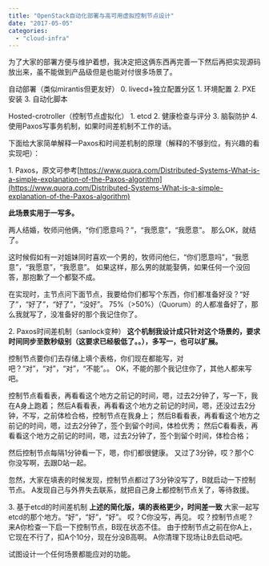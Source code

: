 ```yaml
---
title: "OpenStack自动化部署与高可用虚拟控制节点设计"
date: "2017-05-05"
categories: 
  - "cloud-infra"
---
```


为了大家的部署方便与维护着想，我决定把这俩东西再完善一下然后再把实现源码放出来，虽不能做到产品级但是也能对付很多场景了。

自动部署（类似mirantis但更友好） 0. livecd+独立配置分区 1. 环境配置 2. PXE安装 3. 自动化脚本

Hosted-crotroller（控制节点虚拟化） 1. etcd 2. 健康检查与评分 3. 脑裂防护 4. 使用Paxos写事务机制，如果时间差机制不工作的话。

下面给大家简单解释一Paxos和时间差机制的原理（解释的不够到位，有兴趣的看实现吧）：

1\. Paxos，原文可参考[https://www.quora.com/Distributed-Systems-What-is-a-simple-explanation-of-the-Paxos-algorithm](https://www.quora.com/Distributed-Systems-What-is-a-simple-explanation-of-the-Paxos-algorithm)

**此场景实用于一写多。**

两人结婚，牧师问他俩，“你们愿意吗？”，“我愿意”，“我愿意”。 那么OK，就结了。

这时候假如有一对姐妹同时喜欢一个男的，牧师问他仨，“你们愿意吗”，“我愿意”，“我愿意”，“我愿意”。 如果这样，那么男的就能娶俩，如果任何一个没回答，那抱歉了一个都娶不成。

在实现时，主节点问下面节点，我要给你们都写个东西，你们都准备好没？“好了”，“好了”，“好了”，“没好”。 75%（>50%）（Quorum）的人都准备好了，那么我就写了，没准备好的那个我记住你了。

2\. Paxos时间差机制（sanlock变种） **这个机制我设计成只针对这个场景的，要求时间同步至数秒级别（这要求已经极低了。。），多写一，也可以扩展。**

控制节点要你们去存储上填个表格，你们现在都能写，对吧？“对”，“对”，“对”，“不能”。。 OK，不能的那个我记住你了，其他人都来写吧。

控制节点看看表，再看看这个地方之前记的时间，嗯，过去2分钟了，写一下，我在A身上跑着； 然后A看看表，再看看这个地方之前记的时间，嗯，还没过去2分钟，不写，之前体检合格，控制节点在我身上； 然后B看看表，再看看这个地方之前记的时间，嗯，过去2分钟了，签个到留个时间，体检优秀； 然后C看看表，再看看这个地方之前记的时间，嗯，过去2分钟了，签个到留个时间，体检合格；

然后控制节点每隔1分钟看一下，嗯，你们都很健康。 又过了3分钟，哎？那个C你没写啊，去跟D站一起。

忽然，大家在填表的时候发现，控制节点都过了3分钟没写了，B就启动一下控制节点。 A发现自己与外界失去联系，就把自己身上都控制节点关了，等待救援。

3\. 基于etcd的时间差机制 **上述的简化版，填的表格更少，时间差一致** 大家一起写etcd的那个地方。“好”，“好”，“好”。 哎？C你没写，再见。 哎？控制节点呢？来A你检查一下启一下控制节点，B现在状态不佳。 由于控制节点之前在你A上，它现在不行了，扣A个10分，现在分没B高啊。 A你清理下现场让B去启动吧。

试图设计一个任何场景都能应对的功能。
